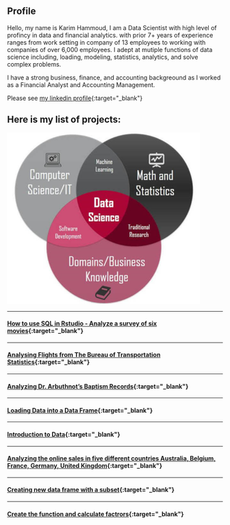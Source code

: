 ## Profile
Hello, my name is Karim Hammoud, I am a Data Scientist with high level of profincy in data and financial analytics. with prior 7+ years of experience ranges from work setting in company of 13 employees to working with companies of over 6,000 employees. I adept at mutiple functions of data science including,  loading, modeling, statistics,  analytics, and solve complex problems.

I have a strong business, finance, and accounting backgreound as I worked as a Financial Analyst and Accounting Management. 

Please see [my linkedin profile](https://www.linkedin.com/in/karimhamoud/){:target="_blank"}


## Here is my list of projects:

<img src="images/Image1.jpg" width="450" height="400" >



______________________________________________________________________

#### [How to use SQL in Rstudio - Analyze a survey of six movies](https://rpubs.com/karim7mod/656751){:target="_blank"}

______________________________________________________________________

#### [Analysing Flights from The Bureau of Transportation Statistics](https://rpubs.com/karim7mod/656751){:target="_blank"}

______________________________________________________________________

#### [Analyzing Dr. Arbuthnot’s Baptism Records](https://rpubs.com/karim7mod/654382){:target="_blank"}

______________________________________________________________________

#### [Loading Data into a Data Frame](https://rpubs.com/karim7mod/653816){:target="_blank"}

______________________________________________________________________

#### [Introduction to Data](https://rpubs.com/karim7mod/653815){:target="_blank"}

______________________________________________________________________

#### [Analyzing the online sales in five different countries Australia, Belgium, France, Germany, United Kingdom](https://rpubs.com/karim7mod/643107){:target="_blank"}

______________________________________________________________________

#### [Creating new data frame with a subset](https://rpubs.com/karim7mod/641568){:target="_blank"}

______________________________________________________________________

#### [Create the function and calculate factrors](https://rpubs.com/karim7mod/639344){:target="_blank"}
